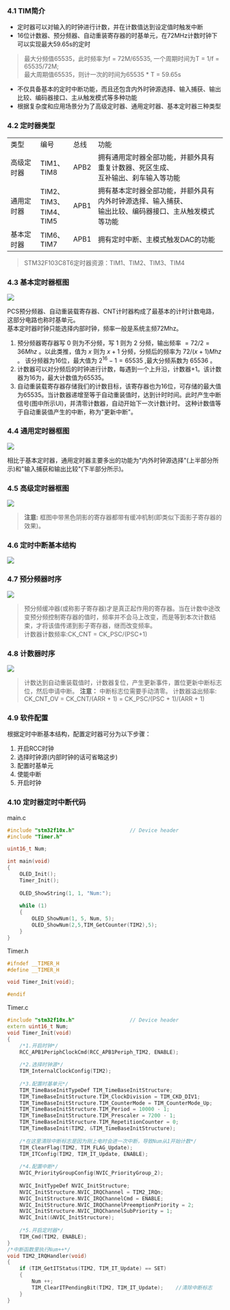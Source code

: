 ### 4.1 TIM简介  
- 定时器可以对输入的时钟进行计数，并在计数值达到设定值时触发中断  
- 16位计数器、预分频器、自动重装寄存器的时基单元，在72MHz计数时钟下可以实现最大59.65s的定时
>最大分频值65535，此时频率为f = 72M/65535, 一个周期时间为T = 1/f = 65535/72M;  
>最大周期值65535，则计一次的时间为65535 * T = 59.65s
- 不仅具备基本的定时中断功能，而且还包含内外时钟源选择、输入捕获、输出比较、编码器接口、主从触发模式等多种功能
- 根据复杂度和应用场景分为了高级定时器、通用定时器、基本定时器三种类型

### 4.2 定时器类型  

<table>
  <tbody>
    <tr>
      <td>类型</td>
      <td>编号</td>
      <td>总线</td>
      <td>功能</td>
    </tr>
    <tr>
      <td>高级定时器</td>
      <td>TIM1、TIM8</td>
      <td>APB2</td>
      <td>拥有通用定时器全部功能，并额外具有重复计数器、死区生成、<br>互补输出、刹车输入等功能</td>
    </tr>
    <tr>
      <td>通用定时器</td>
      <td>TIM2、TIM3、<br>TIM4、TIM5<br></td>
      <td>APB1</td>
      <td>拥有基本定时器全部功能，并额外具有内外时钟源选择、输入捕获、<br>输出比较、编码器接口、主从触发模式等功能</td>
    </tr>
    <tr>
      <td>基本定时器</td>
      <td>TIM6、TIM7<br></td>
      <td>APB1</td>
      <td>拥有定时中断、主模式触发DAC的功能</td>
    </tr>
  </tbody>
  <colgroup>
    <col style="width: 13.8889%;">
    <col style="width: 15.2222%;">
    <col style="width: 10.8889%;">
    <col style="width: 60%;">
  </colgroup>
</table>

>STM32F103C8T6定时器资源：TIM1、TIM2、TIM3、TIM4

### 4.3 基本定时器框图  
<div><img src = "./images/基本定时器框图.png"></div>  

PCS预分频器、自动重装载寄存器、CNT计时器构成了最基本的计时计数电路，这部分电路也称时基单元。  
基本定时器时钟只能选择内部时钟，频率一般是系统主频72Mhz。  
1. 预分频器寄存器写 $0$ 则为不分频，写 $1$ 则为 $2$ 分频，输出频率 $= 72/2 = 36Mhz$ 。以此类推，值为 $x$ 则为 $x+1$ 分频，分频后的频率为 $72/(x+1)Mhz$ 。
该分频器为16位，最大值为 ${2}^ {16}-1=65535$ ,最大分频系数为 $65536$ 。
2. 计数器可以对分频后的时钟进行计数，每遇到一个上升沿，计数器+1。该计数器为16为，最大计数值为65535。
3. 自动重装载寄存器存储我们的计数目标，该寄存器也为16位，可存储的最大值为65535。当计数器递增至等于自动重装值时，达到计时时间。此时产生中断信号(图中所示UI)，并清零计数器，自动开始下一次计数计时。
   这种计数值等于自动重装值产生的中断，称为"更新中断"。

### 4.4 通用定时器框图  
<div><img src = "./images/通用定时器框图.png"></div>  

相比于基本定时器，通用定时器主要多出的功能为"内外时钟源选择"(上半部分所示)和"输入捕获和输出比较"(下半部分所示)。  

### 4.5 高级定时器框图  
<div><img src = "./images/高级定时器框图.png"></div>  

> **注意:** 框图中带黑色阴影的寄存器都带有缓冲机制(即类似下面影子寄存器的效果)。

### 4.6 定时中断基本结构  
<div><img src = "./images/定时中断基本结构.png"></div>  

### 4.7 预分频器时序  
<div><img src = "./images/预分频器时序.png"></div>  

>预分频缓冲器(或称影子寄存器)才是真正起作用的寄存器。当在计数中途改变预分频控制寄存器的值时，频率并不会马上改变，而是等到本次计数结束，才将该值传递到影子寄存器，继而改变频率。  
>计数器计数频率:CK_CNT = CK_PSC/(PSC+1)

### 4.8 计数器时序  
<div><img src = "./images/计数器时序.png"></div>  

>计数达到自动重装载值时，计数器复位，产生更新事件，置位更新中断标志位，然后申请中断。
> **注意：** 中断标志位需要手动清零。
>计数器溢出频率: CK_CNT_OV = CK_CNT/(ARR + 1) = CK_PSC/(PSC + 1)/(ARR + 1)

### 4.9 软件配置  

根据定时中断基本结构，配置定时器可分为以下步骤：  
1. 开启RCC时钟
2. 选择时钟源(内部时钟的话可省略这步)
3. 配置时基单元
4. 使能中断
5. 开启时钟

### 4.10 定时器定时中断代码  
main.c  
```cpp
#include "stm32f10x.h"                  // Device header
#include "Timer.h"

uint16_t Num;

int main(void)
{
    OLED_Init();
    Timer_Init();
    
    OLED_ShowString(1, 1, "Num:");
    
    while (1)
    {
        OLED_ShowNum(1, 5, Num, 5);
        OLED_ShowNum(2,5,TIM_GetCounter(TIM2),5);
    }
}
```
Timer.h  
```cpp
#ifndef __TIMER_H
#define __TIMER_H

void Timer_Init(void);

#endif
```
Timer.c  
```cpp
#include "stm32f10x.h"                  // Device header
extern uint16_t Num;
void Timer_Init(void)
{
    /*1.开启时钟*/
    RCC_APB1PeriphClockCmd(RCC_APB1Periph_TIM2, ENABLE);
    
    /*2.选择时钟源*/
    TIM_InternalClockConfig(TIM2);
    
    /*3.配置时基单元*/
    TIM_TimeBaseInitTypeDef TIM_TimeBaseInitStructure;
    TIM_TimeBaseInitStructure.TIM_ClockDivision = TIM_CKD_DIV1;
    TIM_TimeBaseInitStructure.TIM_CounterMode = TIM_CounterMode_Up;
    TIM_TimeBaseInitStructure.TIM_Period = 10000 - 1;
    TIM_TimeBaseInitStructure.TIM_Prescaler = 7200 - 1;
    TIM_TimeBaseInitStructure.TIM_RepetitionCounter = 0;
    TIM_TimeBaseInit(TIM2, &TIM_TimeBaseInitStructure);
    
    /*在这里清除中断标志是因为刚上电时会进一次中断，导致Num从1开始计数*/
    TIM_ClearFlag(TIM2, TIM_FLAG_Update);
    TIM_ITConfig(TIM2, TIM_IT_Update, ENABLE);
    
    /*4.配置中断*/
    NVIC_PriorityGroupConfig(NVIC_PriorityGroup_2);
    
    NVIC_InitTypeDef NVIC_InitStructure;
    NVIC_InitStructure.NVIC_IRQChannel = TIM2_IRQn;
    NVIC_InitStructure.NVIC_IRQChannelCmd = ENABLE;
    NVIC_InitStructure.NVIC_IRQChannelPreemptionPriority = 2;
    NVIC_InitStructure.NVIC_IRQChannelSubPriority = 1;
    NVIC_Init(&NVIC_InitStructure);
    
    /*5.开启定时器*/
    TIM_Cmd(TIM2, ENABLE);
}
/*中断函数里执行Num++*/
void TIM2_IRQHandler(void)
{
    if (TIM_GetITStatus(TIM2, TIM_IT_Update) == SET)
    {
        Num ++;
        TIM_ClearITPendingBit(TIM2, TIM_IT_Update);    //清除中断标志
    }
}
```
